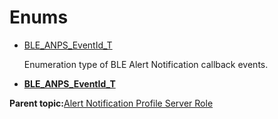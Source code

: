 # Enums

-   [BLE\_ANPS\_EventId\_T](GUID-652F4248-7986-49C9-B618-081627A19E74.md)

    Enumeration type of BLE Alert Notification callback events.


-   **[BLE\_ANPS\_EventId\_T](GUID-652F4248-7986-49C9-B618-081627A19E74.md)**  


**Parent topic:**[Alert Notification Profile Server Role](GUID-EACFC936-99A6-47FD-A41B-9880BDA2745A.md)

